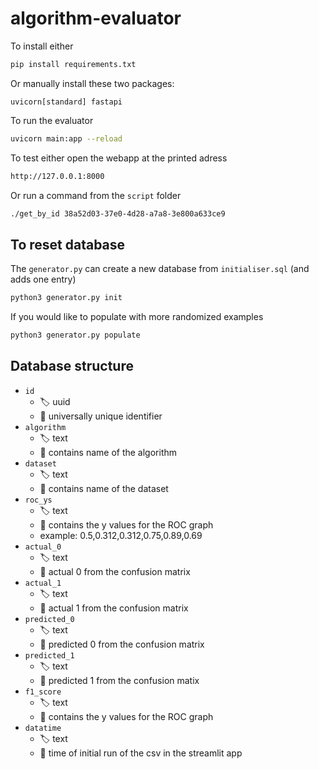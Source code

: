 # algorithm-evaluator

To install either 
```sh
pip install requirements.txt
```

Or manually install these two packages:

```
uvicorn[standard] fastapi
```

To run the evaluator
```sh
uvicorn main:app --reload
```

To test either open the webapp at the printed adress
```sh
http://127.0.0.1:8000
```

Or run a command from the `script` folder
```sh
./get_by_id 38a52d03-37e0-4d28-a7a8-3e800a633ce9 
```


## To reset database

The `generator.py` can create a new database from `initialiser.sql` (and adds one entry)
```sh
python3 generator.py init
```

If you would like to populate with more randomized examples
```sh
python3 generator.py populate
```


## Database structure
- `id`
    - :label: uuid
    - :memo: universally unique identifier
- `algorithm`
    - :label: text
    - :memo: contains name of the algorithm
- `dataset`
    - :label: text 
    - :memo: contains name of the dataset
- `roc_ys`
    - :label: text 
    - :memo: contains the y values for the ROC graph
    - example: 0.5,0.312,0.312,0.75,0.89,0.69
- `actual_0`
    - :label: text 
    - :memo: actual 0 from the confusion matrix
- `actual_1`
    - :label: text 
    - :memo: actual 1 from the confusion matrix
- `predicted_0`
    - :label: text 
    - :memo: predicted 0 from the confusion matrix
- `predicted_1`
    - :label: text 
    - :memo: predicted 1 from the confusion matix
- `f1_score`
    - :label: text 
    - :memo: contains the y values for the ROC graph
- `datatime`
    - :label: text 
    - :memo: time of initial run of the csv in the streamlit app
